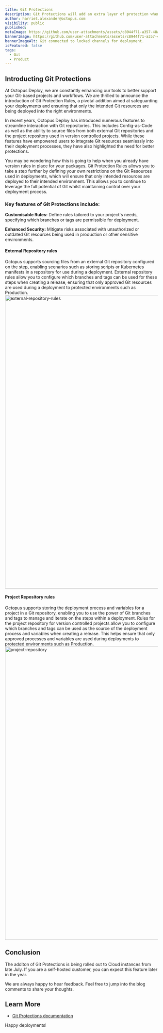 ```yaml
---
title: Git Protections 
description: Git Protections will add an extra layer of protection when deploying your code. Making sure the right resources are being deployed to the right environments.
author: harriet.alexander@octopus.com
visibility: public
published: 
metaImage: https://github.com/user-attachments/assets/c8944f71-a357-48af-bfd3-969870bbf948.png
bannerImage: https://github.com/user-attachments/assets/c8944f71-a357-48af-bfd3-969870bbf948.png
bannerImageAlt: Git connected to locked channels for deployment.
isFeatured: false
tags: 
  - Git
  - Product
---
```


## Introducting Git Protections
At Octopus Deploy, we are constantly enhancing our tools to better support your Git-based projects and workflows. We are thrilled to announce the introduction of Git Protection Rules, a pivotal addition aimed at safeguarding your deployments and ensuring that only the intended Git resources are being deployed into the right environments.  

In recent years, Octopus Deploy has introduced numerous features to streamline interaction with Git repositories. This includes  Config-as-Code as well as the ability to source files from both external Git repositories and the project repository used in version controlled projects. While these features have empowered users to integrate Git resources seamlessly into their deployment processes, they have also highlighted the need for better protections. 

You may be wondering how this is going to help when you already have version rules in place for your packages. Git Protection Rules allows you to take a step further by defining your own restrictions on the Git Resources used in deployments, which will ensure that only intended resources are deployed to their intended environment. This allows you to continue to leverage the full potential of Git whilst maintaining control over your deployment process.  

### Key features of Git Protections include:
**Customisable Rules:** Define rules tailored to your project's needs, specifying which branches or tags are permissible for deployment.

**Enhanced Security:** Mitigate risks associated with unauthorized or outdated Git resources being used in production or other sensitive environments.


#### External Repository rules

Octopus supports sourcing files from an external Git repository configured on the step, enabling scenarios such as storing scripts or Kubernetes manifests in a repository for use during a deployment.
External repository rules allow you to configure which branches and tags can be used for these steps when creating a release, ensuring that only approved Git resources are used during a deployment to protected environments such as Production.
<img width="968" alt="external-repository-rules" src="https://github.com/user-attachments/assets/eabf2b8b-6620-4bd5-862c-70b9089d9839">




#### Project Repository rules 

Octopus supports storing the deployment process and variables for a project in a Git repository, enabling you to use the power of Git branches and tags to manage and iterate on the steps within a deployment. 
Rules for the project repository for version controlled projects allow you to configure which branches and tags can be used as the source of the deployment process and variables when creating a release. This helps ensure that only approved processes and variables are used during deployments to protected environments such as Production.
<img width="968" alt="project-repository" src="https://github.com/user-attachments/assets/d179bf11-b015-488e-8f26-6dc8a79309f0">

## Conclusion

The additon of Git Protections is being rolled out to Cloud instances from late July. If you are a self-hosted customer, you can expect this feature later in the year.

We are always happy to hear feedback. Feel free to jump into the blog comments to share your thoughts.

## Learn More
- [Git Protections documentation](https://octopus.com/docs/releases/channels)

Happy deployments!


 
